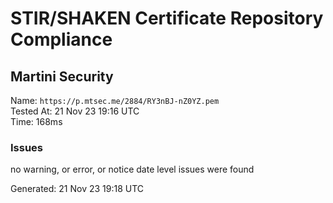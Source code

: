 # STIR/SHAKEN Certificate Repository Compliance

## Martini Security

Name: `https://p.mtsec.me/2884/RY3nBJ-nZ0YZ.pem`\
Tested At: 21 Nov 23 19:16 UTC\
Time: 168ms

### Issues

no warning, or error, or notice date level issues were found

Generated: 21 Nov 23 19:18 UTC